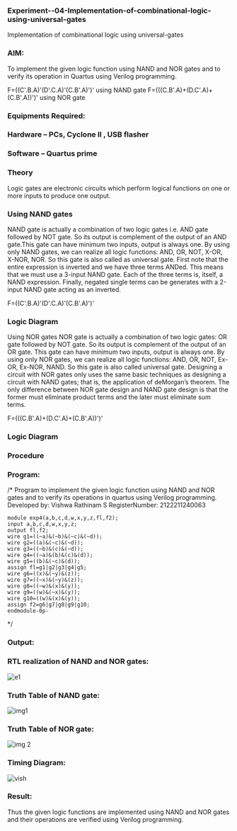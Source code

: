 ### Experiment--04-Implementation-of-combinational-logic-using-universal-gates
Implementation of combinational logic using universal-gates
 
### AIM:
To implement the given logic function using NAND and NOR gates and to verify its operation in Quartus using Verilog programming.

F=((C'.B.A)'(D'.C.A)'(C.B'.A)')' using NAND gate
F=(((C.B'.A)+(D.C'.A)+(C.B'.A))')' using NOR gate
### Equipments Required:
### Hardware – PCs, Cyclone II , USB flasher
### Software – Quartus prime


### Theory
Logic gates are electronic circuits which perform logical functions on one or more inputs to produce one output. 

### Using NAND gates
NAND gate is actually a combination of two logic gates i.e. AND gate followed by NOT gate. So its output is complement of the output of an AND gate.This gate can have minimum two inputs, output is always one. By using only NAND gates, we can realize all logic functions: AND, OR, NOT, X-OR, X-NOR, NOR. So this gate is also called as universal gate. First note that the entire expression is inverted and we have three terms ANDed. This means that we must use a 3-input NAND gate. Each of the three terms is, itself, a NAND expression. Finally, negated single terms can be generates with a 2-input NAND gate acting as an inverted.

F=((C'.B.A)'(D'.C.A)'(C.B'.A)')'

### Logic Diagram

Using NOR gates
NOR gate is actually a combination of two logic gates: OR gate followed by NOT gate. So its output is complement of the output of an OR gate. This gate can have minimum two inputs, output is always one. By using only NOR gates, we can realize all logic functions: AND, OR, NOT, Ex-OR, Ex-NOR, NAND. So this gate is also called universal gate. Designing a circuit with NOR gates only uses the same basic techniques as designing a circuit with NAND gates; that is, the application of deMorgan’s theorem. The only difference between NOR gate design and NAND gate design is that the former must eliminate product terms and the later must eliminate sum terms.

F=(((C.B'.A)+(D.C'.A)+(C.B'.A))')'

### Logic Diagram
### Procedure
### Program:
/*
Program to implement the given logic function using NAND and NOR gates and to verify its operations in quartus using Verilog programming.
Developed by: Vishwa Rathinam S
RegisterNumber:  2122211240063

```
module exp4(a,b,c,d,w,x,y,z,fl,f2);
input a,b,c,d,w,x,y,z;
output fl,f2;
wire g1=((~a)&(~b)&(~c)&(~d)); 
wire g2=((a)&(~c)&(~d));
wire g3=((~b)&(c)&(~d));
wire g4=((~a)&(b)&(c)&(d)); 
wire g5=((b)&(~c)&(d));
assign fl=g1|g2|g3|g4|g5; 
wire g6=((x)&(~y)&(z));
wire g7=((~x)&(~y)&(z));
wire g8=((~w)&(x)&(y)); 
wire g9=((w)&(~x)&(y));
wire g10=((w)&(x)&(y)); 
assign f2=g6|g7|g8|g9|g10;
endmodule-0p-
```
*/


### Output:
### RTL realization of NAND and NOR gates:
![e1](https://github.com/Vishwarathinam/Experiment--04-Implementation-of-combinational-logic-using-universal-gates/assets/95266350/79dbc872-dc79-487e-a762-c10a27d6f654)

### Truth Table of NAND gate:
![img1](https://github.com/Vishwarathinam/Experiment--04-Implementation-of-combinational-logic-using-universal-gates/assets/95266350/82838256-efe4-476e-bc19-f727e3db522f)

### Truth Table of NOR gate:
![img 2](https://github.com/Vishwarathinam/Experiment--04-Implementation-of-combinational-logic-using-universal-gates/assets/95266350/acd52217-b0d2-4e98-8c86-c49f47bcbe82)

### Timing Diagram:
![vish](https://github.com/Vishwarathinam/Experiment--04-Implementation-of-combinational-logic-using-universal-gates/assets/95266350/a632314e-4ee9-436c-9013-6394eb7fbdad)

### Result:
Thus the given logic functions are implemented using NAND and NOR gates and their operations are verified using Verilog programming.
